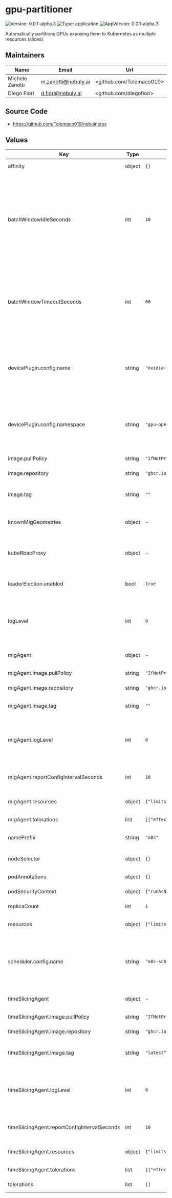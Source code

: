 # gpu-partitioner

![Version: 0.0.1-alpha.3](https://img.shields.io/badge/Version-0.0.1--alpha.2-informational?style=flat-square) ![Type: application](https://img.shields.io/badge/Type-application-informational?style=flat-square) ![AppVersion: 0.0.1-alpha.3](https://img.shields.io/badge/AppVersion-0.0.1--alpha.2-informational?style=flat-square)

Automatically partitions GPUs exposing them to Kubernetes as multiple resources (slices).

## Maintainers

| Name | Email | Url |
| ---- | ------ | --- |
| Michele Zanotti | <m.zanotti@nebuly.ai> | <github.com/Telemaco019> |
| Diego Fiori | <d.fiori@nebuly.ai> | <github.com/diegofiori> |

## Source Code

* <https://github.com/Telemaco019/nebulnetes>

## Values

| Key | Type | Default | Description |
|-----|------|---------|-------------|
| affinity | object | `{}` | Sets the affinity config of the GPU Partitioner Pod. |
| batchWindowIdleSeconds | int | `10` | Idle seconds before the GPU partitioner processes the current batch if no new pending Pods are created, and the timeout has not been reached.  Higher values make the GPU partitioner will potentially take into account more pending Pods when deciding the GPU partitioning plan, but the partitioning will be performed less frequently |
| batchWindowTimeoutSeconds | int | `60` | Timeout of the window used by the GPU partitioner for batching pending Pods.  Higher values make the GPU partitioner will potentially take into account more pending Pods when deciding the GPU partitioning plan, but the partitioning will be performed less frequently |
| devicePlugin.config.name | string | `"nvidia-plugin-configs"` | Name of the ConfigMap containing the NVIDIA Device Plugin configuration files. It must be equal to the value "devicePlugin.config.name" of the Helm chart used for deploying the NVIDIA GPU Operator. |
| devicePlugin.config.namespace | string | `"gpu-operator"` | Namespace of the ConfigMap containing the NVIDIA Device Plugin configuration files. It must be equal to the namespace where the NVIDIA Device Plugin has been deployed to. |
| image.pullPolicy | string | `"IfNotPresent"` | Sets the GPU Partitioner Docker image pull policy. |
| image.repository | string | `"ghcr.io/telemaco019/nebulnetes-gpu-partitioner"` | Sets the GPU Partitioner Docker image. |
| image.tag | string | `""` | Overrides the GPU Partitioner image tag whose default is the chart appVersion. |
| knownMigGeometries | object | - | Map that associates to each GPU model its possible MIG configurations |
| kubeRbacProxy | object | - | Configuration of the [Kube RBAC Proxy](https://github.com/brancz/kube-rbac-proxy), which runs as sidecar of all the GPU Partitioner components Pods. |
| leaderElection.enabled | bool | `true` | Enables/Disables the leader election of the GPU Partitioner controller manager. |
| logLevel | int | `0` | The level of log of the GPU Partitioner. Zero corresponds to `info`, while values greater or equal than 1 corresponds to higher debug levels. **Must be >= 0**. |
| migAgent | object | - | Configuration of the MIG Agent component of the GPU Partitioner. |
| migAgent.image.pullPolicy | string | `"IfNotPresent"` | Sets the MIG Agent Docker image pull policy. |
| migAgent.image.repository | string | `"ghcr.io/telemaco019/nebulnetes-mig-agent"` | Sets the MIG Agent Docker image. |
| migAgent.image.tag | string | `""` | Overrides the MIG Agent image tag whose default is the chart appVersion. |
| migAgent.logLevel | int | `0` | The level of log of the MIG Agent. Zero corresponds to `info`, while values greater or equal than 1 corresponds to higher debug levels. **Must be >= 0**. |
| migAgent.reportConfigIntervalSeconds | int | `10` | Interval at which the mig-agent will report to k8s the MIG partitioning status of the GPUs of the Node |
| migAgent.resources | object | `{"limits":{"cpu":"100m","memory":"128Mi"}}` | Sets the resource requests and limits of the MIG Agent container. |
| migAgent.tolerations | list | `[{"effect":"NoSchedule","key":"kubernetes.azure.com/scalesetpriority","operator":"Equal","value":"spot"}]` | Sets the tolerations of the MIG Agent Pod. |
| namePrefix | string | `"n8s"` | The prefix used for generating all the resource names. |
| nodeSelector | object | `{}` | Sets the nodeSelector config of the GPU Partitioner Pod. |
| podAnnotations | object | `{}` | Sets the annotations of the GPU Partitioner Pod. |
| podSecurityContext | object | `{"runAsNonRoot":true,"runAsUser":1000}` | Sets the security context of the GPU partitioner Pod. |
| replicaCount | int | `1` | Number of replicas of the gpu-manager Pod. |
| resources | object | `{"limits":{"cpu":"500m","memory":"128Mi"},"requests":{"cpu":"10m","memory":"64Mi"}}` | Sets the resource limits and requests of the GPU partitioner container. |
| scheduler.config.name | string | `"n8s-scheduler-config"` | Name of the ConfigMap containing the k8s scheduler configuration file. If not specified or the ConfigMap does not exist, the GPU partitioner will use the default k8s scheduler profile. |
| timeSlicingAgent | object | - | Configuration of the Time Slicing Agent component of the GPU Partitioner. |
| timeSlicingAgent.image.pullPolicy | string | `"IfNotPresent"` | Sets the Time Slicing Agent Docker image pull policy. |
| timeSlicingAgent.image.repository | string | `"ghcr.io/telemaco019/nebulnetes-time-slicing-agent"` | Sets the Time Slicing Agent Docker image. |
| timeSlicingAgent.image.tag | string | `"latest"` | Overrides the Time Slicing Agent image tag whose default is the chart appVersion. |
| timeSlicingAgent.logLevel | int | `0` | The level of log of the Time Slicing Agent. Zero corresponds to `info`, while values greater or equal than 1 corresponds to higher debug levels. **Must be >= 0**. |
| timeSlicingAgent.reportConfigIntervalSeconds | int | `10` | Interval at which the mig-agent will report to k8s the MIG partitioning status of the GPUs of the Node |
| timeSlicingAgent.resources | object | `{"limits":{"cpu":"100m","memory":"128Mi"}}` | Sets the resource requests and limits of the Time Slicing Agent container. |
| timeSlicingAgent.tolerations | list | `[{"effect":"NoSchedule","key":"kubernetes.azure.com/scalesetpriority","operator":"Equal","value":"spot"}]` | Sets the tolerations of the Time Slicing Agent Pod. |
| tolerations | list | `[]` | Sets the tolerations of the GPU Partitioner Pod. |

